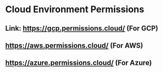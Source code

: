 # Cloud Environment Permissions

## Link: https://gcp.permissions.cloud/ (For GCP)

## https://aws.permissions.cloud/ (For AWS)

## https://azure.permissions.cloud/ (For Azure)
